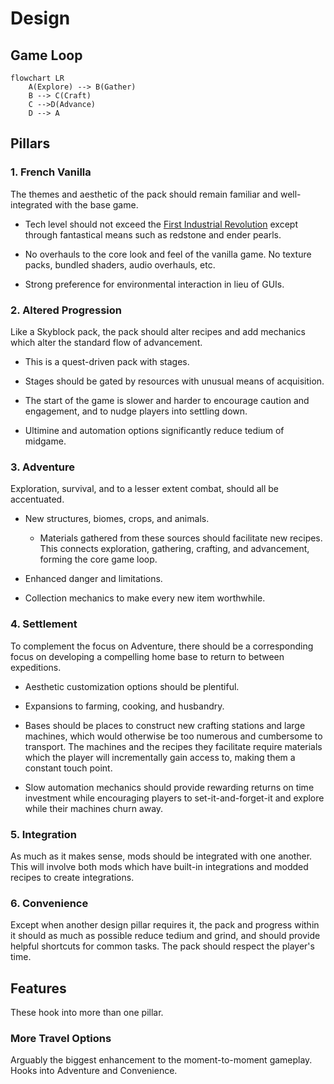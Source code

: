 # Design

## Game Loop

```mermaid
flowchart LR
    A(Explore) --> B(Gather)
    B --> C(Craft)
    C -->D(Advance)
    D --> A
```

## Pillars

### 1. French Vanilla

The themes and aesthetic of the pack should remain familiar and well-integrated
with the base game.

- Tech level should not exceed the
  [First Industrial Revolution](https://en.wikipedia.org/wiki/Industrial_Revolution)
  except through fantastical means such as redstone and ender pearls.

- No overhauls to the core look and feel of the vanilla game. No texture packs,
  bundled shaders, audio overhauls, etc.

- Strong preference for environmental interaction in lieu of GUIs.

### 2. Altered Progression

Like a Skyblock pack, the pack should alter recipes and add mechanics which
alter the standard flow of advancement.

- This is a quest-driven pack with stages.

- Stages should be gated by resources with unusual means of acquisition.

- The start of the game is slower and harder to encourage caution and
  engagement, and to nudge players into settling down.

- Ultimine and automation options significantly reduce tedium of midgame.

### 3. Adventure

Exploration, survival, and to a lesser extent combat, should all be accentuated.

- New structures, biomes, crops, and animals.

  - Materials gathered from these sources should facilitate new recipes. This
    connects exploration, gathering, crafting, and advancement, forming the core
    game loop.

- Enhanced danger and limitations.

- Collection mechanics to make every new item worthwhile.

### 4. Settlement

To complement the focus on Adventure, there should be a corresponding focus on
developing a compelling home base to return to between expeditions.

- Aesthetic customization options should be plentiful.

- Expansions to farming, cooking, and husbandry.

- Bases should be places to construct new crafting stations and large machines,
  which would otherwise be too numerous and cumbersome to transport. The
  machines and the recipes they facilitate require materials which the player
  will incrementally gain access to, making them a constant touch point.

- Slow automation mechanics should provide rewarding returns on time investment
  while encouraging players to set-it-and-forget-it and explore while their
  machines churn away.

### 5. Integration

As much as it makes sense, mods should be integrated with one another. This will
involve both mods which have built-in integrations and modded recipes to create
integrations.

### 6. Convenience

Except when another design pillar requires it, the pack and progress within it
should as much as possible reduce tedium and grind, and should provide helpful
shortcuts for common tasks. The pack should respect the player's time.

## Features

These hook into more than one pillar.

### More Travel Options

Arguably the biggest enhancement to the moment-to-moment gameplay. Hooks into
Adventure and Convenience.
